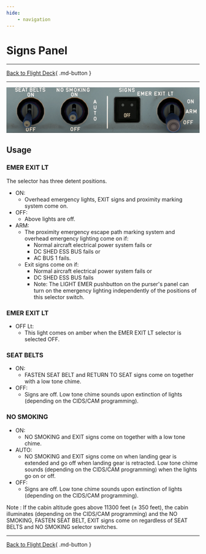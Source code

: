 ```yaml
---
hide:
    - navigation
---
```


# Signs Panel

---

[Back to Flight Deck](../index.md){ .md-button }

---

![SIGNS Panel](../../../assets/a32nx-briefing/overhead-panel/Signs-Panel.png "SIGNS Panel")

## Usage

### EMER EXIT LT

The selector has three detent positions.

- ON:
    - Overhead emergency lights, EXIT signs and proximity marking system come on.
- OFF:
    - Above lights are off.
- ARM:
    - The proximity emergency escape path marking system and overhead emergency lighting come on if:
        - Normal aircraft electrical power system fails or
        - DC SHED ESS BUS fails or
        - AC BUS 1 fails.
    - Exit signs come on if:
        - Normal aircraft electrical power system fails or
        - DC SHED ESS BUS fails
        - Note: The LIGHT EMER pushbutton on the purser's panel can turn on the emergency lighting independently of the positions of this selector switch.

### EMER EXIT LT

- OFF Lt:
    - This light comes on amber when the EMER EXIT LT selector is selected OFF.

###  SEAT BELTS

- ON:
    - FASTEN SEAT BELT and RETURN TO SEAT signs come on together with a low tone chime.
- OFF:
    - Signs are off. Low tone chime sounds upon extinction of lights (depending on the CIDS/CAM programming).

### NO SMOKING

- ON:
    - NO SMOKING and EXIT signs come on together with a low tone chime.
- AUTO:
    - NO SMOKING and EXIT signs come on when landing gear is extended and go off when landing gear is retracted. Low tone chime sounds (depending on the CIDS/CAM programming) when the lights go on or off.
- OFF:
    - Signs are off. Low tone chime sounds upon extinction of lights (depending on the CIDS/CAM programming).

Note : If the cabin altitude goes above 11300 feet (± 350 feet), the cabin illuminates (depending on the CIDS/CAM programming) and the NO SMOKING, FASTEN SEAT BELT, EXIT signs come on regardless of SEAT BELTS and NO SMOKING selector switches.

---

[Back to Flight Deck](../index.md){ .md-button }
